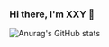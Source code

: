 ### Hi there, I'm XXY 👋
![Anurag's GitHub stats](https://github-readme-stats.vercel.app/api?username=XXY233&show_icons=true&theme=transparent)

